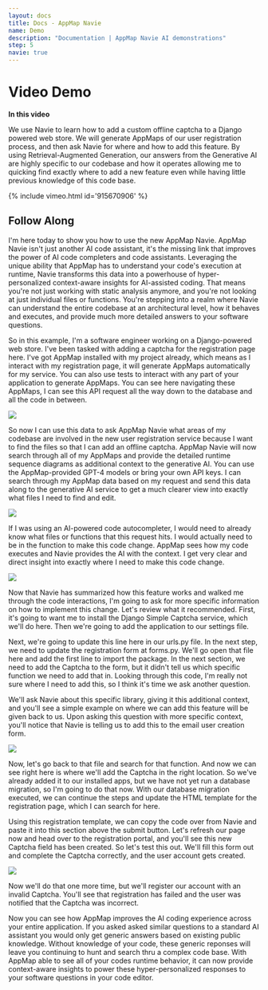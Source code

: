 ```yaml
---
layout: docs
title: Docs - AppMap Navie
name: Demo
description: "Documentation | AppMap Navie AI demonstrations"
step: 5
navie: true
---
```


# Video Demo

**In this video**

We use Navie to learn how to add a custom offline captcha to a Django powered web store.  We will generate AppMaps of our user registration process, and then ask Navie for where and how to add this feature. By using Retrieval-Augmented Generation, our answers from the Generative AI are highly specific to our codebase and how it operates allowing me to quicking find exactly where to add a new feature even while having little previous knowledge of this code base. 

{% include vimeo.html id='915670906' %}

## Follow Along

I'm here today to show you how to use the new AppMap Navie. AppMap Navie isn't just another AI code assistant, it's the missing link that improves the power of AI code completers and code assistants. Leveraging the unique ability that AppMap has to understand your code's execution at runtime, Navie transforms this data into a powerhouse of hyper-personalized context-aware insights for AI-assisted coding. That means you're not just working with static analysis anymore, and you're not looking at just individual files or functions. You're stepping into a realm where Navie can understand the entire codebase at an architectural level, how it behaves and executes, and provide much more detailed answers to your software questions.

So in this example, I'm a software engineer working on a Django-powered web store. I've been tasked with adding a captcha for the registration page here. I've got AppMap installed with my project already, which means as I interact with my registration page, it will generate AppMaps automatically for my service. You can also use tests to interact with any part of your application to generate AppMaps. You can see here navigating these AppMaps, I can see this API request all the way down to the database and all the code in between.

<img class="video-screenshot" src="/assets/img/docs/navie-demo-1.webp"/> 

So now I can use this data to ask AppMap Navie what areas of my codebase are involved in the new user registration service because I want to find the files so that I can add an offline captcha. AppMap Navie will now search through all of my AppMaps and provide the detailed runtime sequence diagrams as additional context to the generative AI. You can use the AppMap-provided GPT-4 models or bring your own API keys. I can search through my AppMap data based on my request and send this data along to the generative AI service to get a much clearer view into exactly what files I need to find and edit.

<img class="video-screenshot" src="/assets/img/docs/navie-demo-2.webp"/> 

If I was using an AI-powered code autocompleter, I would need to already know what files or functions that this request hits. I would actually need to be in the function to make this code change. AppMap sees how my code executes and Navie provides the AI with the context. I get very clear and direct insight into exactly where I need to make this code change.

<img class="video-screenshot" src="/assets/img/docs/navie-demo-3.webp"/> 

Now that Navie has summarized how this feature works and walked me through the code interactions, I'm going to ask for more specific information on how to implement this change. Let's review what it recommended. First, it's going to want me to install the Django Simple Captcha service, which we'll do here. Then we're going to add the application to our settings file. 

Next, we're going to update this line here in our urls.py file. In the next step, we need to update the registration form at forms.py. We'll go open that file here and add the first line to import the package. In the next section, we need to add the Captcha to the form, but it didn't tell us which specific function we need to add that in. Looking through this code, I'm really not sure where I need to add this, so I think it's time we ask another question.

We'll ask Navie about this specific library, giving it this additional context, and you'll see a simple example on where we can add this feature will be given back to us. Upon asking this question with more specific context, you'll notice that Navie is telling us to add this to the email user creation form.

<img class="video-screenshot" src="/assets/img/docs/navie-demo-4.webp"/> 

Now, let's go back to that file and search for that function. And now we can see right here is where we'll add the Captcha in the right location. So we've already added it to our installed apps, but we have not yet run a database migration, so I'm going to do that now. With our database migration executed, we can continue the steps and update the HTML template for the registration page, which I can search for here.

Using this registration template, we can copy the code over from Navie and paste it into this section above the submit button. Let's refresh our page now and head over to the registration portal, and you'll see this new Captcha field has been created. So let's test this out. We'll fill this form out and complete the Captcha correctly, and the user account gets created. 

<img class="video-screenshot" src="/assets/img/docs/navie-demo-5.webp"/> 

Now we'll do that one more time, but we'll register our account with an invalid Captcha. You'll see that registration has failed and the user was notified that the Captcha was incorrect.

Now you can see how AppMap improves the AI coding experience across your entire application.  If you asked asked similar questions to a standard AI assistant you would only get generic answers based on existing public knowledge. Without knowledge of your code, these generic reponses will leave you continuing to hunt and search thru a complex code base.  With AppMap able to see all of your codes runtime behavior, it can now provide context-aware insights to power these hyper-personalized responses to your software questions in your code editor.  
